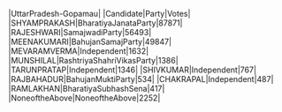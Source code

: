  
|UttarPradesh-Gopamau|
|Candidate|Party|Votes|
|SHYAMPRAKASH|BharatiyaJanataParty|87871|
|RAJESHWARI|SamajwadiParty|56493|
|MEENAKUMARI|BahujanSamajParty|49847|
|MEVARAMVERMA|Independent|1632|
|MUNSHILAL|RashtriyaShahriVikasParty|1386|
|TARUNPRATAP|Independent|1346|
|SHIVKUMAR|Independent|767|
|RAJBAHADUR|BahujanMuktiParty|534|
|CHAKRAPAL|Independent|487|
|RAMLAKHAN|BharatiyaSubhashSena|417|
|NoneoftheAbove|NoneoftheAbove|2252|
